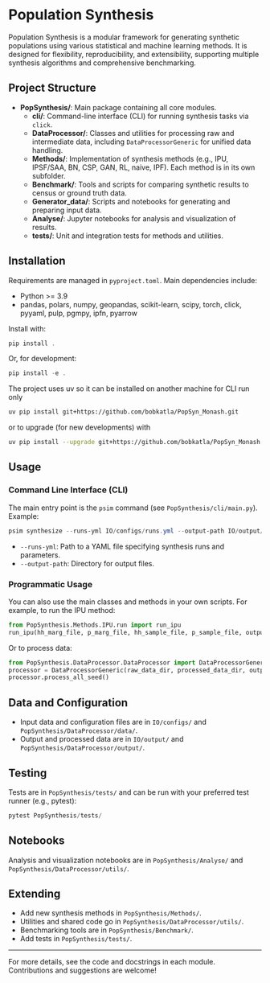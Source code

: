 # Population Synthesis

Population Synthesis is a modular framework for generating synthetic populations using various statistical and machine learning methods. It is designed for flexibility, reproducibility, and extensibility, supporting multiple synthesis algorithms and comprehensive benchmarking.

## Project Structure

- **PopSynthesis/**: Main package containing all core modules.
  - **cli/**: Command-line interface (CLI) for running synthesis tasks via `click`.
  - **DataProcessor/**: Classes and utilities for processing raw and intermediate data, including `DataProcessorGeneric` for unified data handling.
  - **Methods/**: Implementation of synthesis methods (e.g., IPU, IPSF/SAA, BN, CSP, GAN, RL, naive, IPF). Each method is in its own subfolder.
  - **Benchmark/**: Tools and scripts for comparing synthetic results to census or ground truth data.
  - **Generator_data/**: Scripts and notebooks for generating and preparing input data.
  - **Analyse/**: Jupyter notebooks for analysis and visualization of results.
  - **tests/**: Unit and integration tests for methods and utilities.

## Installation

Requirements are managed in `pyproject.toml`. Main dependencies include:
- Python >= 3.9
- pandas, polars, numpy, geopandas, scikit-learn, scipy, torch, click, pyyaml, pulp, pgmpy, ipfn, pyarrow

Install with:

```powershell
pip install .
```

Or, for development:

```powershell
pip install -e .
```

The project uses uv so it can be installed on another machine for CLI run only
```bash
uv pip install git+https://github.com/bobkatla/PopSyn_Monash.git
```
or to upgrade (for new developments) with
```bash
uv pip install --upgrade git+https://github.com/bobkatla/PopSyn_Monash.git
```

## Usage

### Command Line Interface (CLI)

The main entry point is the `psim` command (see `PopSynthesis/cli/main.py`). Example:

```powershell
psim synthesize --runs-yml IO/configs/runs.yml --output-path IO/output/
```

- `--runs-yml`: Path to a YAML file specifying synthesis runs and parameters.
- `--output-path`: Directory for output files.

### Programmatic Usage

You can also use the main classes and methods in your own scripts. For example, to run the IPU method:

```python
from PopSynthesis.Methods.IPU.run import run_ipu
run_ipu(hh_marg_file, p_marg_file, hh_sample_file, p_sample_file, output_path, hh_syn_name, pp_syn_name, stats_name)
```

Or to process data:

```python
from PopSynthesis.DataProcessor.DataProcessor import DataProcessorGeneric
processor = DataProcessorGeneric(raw_data_dir, processed_data_dir, output_dir)
processor.process_all_seed()
```

## Data and Configuration

- Input data and configuration files are in `IO/configs/` and `PopSynthesis/DataProcessor/data/`.
- Output and processed data are in `IO/output/` and `PopSynthesis/DataProcessor/output/`.

## Testing

Tests are in `PopSynthesis/tests/` and can be run with your preferred test runner (e.g., pytest):

```powershell
pytest PopSynthesis/tests/
```

## Notebooks

Analysis and visualization notebooks are in `PopSynthesis/Analyse/` and `PopSynthesis/DataProcessor/utils/`.

## Extending

- Add new synthesis methods in `PopSynthesis/Methods/`.
- Utilities and shared code go in `PopSynthesis/DataProcessor/utils/`.
- Benchmarking tools are in `PopSynthesis/Benchmark/`.
- Add tests in `PopSynthesis/tests/`.

---

For more details, see the code and docstrings in each module. Contributions and suggestions are welcome!
